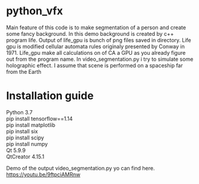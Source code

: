 # python_vfx
Main feature of this code is to make segmentation of a person and create some fancy background.
In this demo background is created by c++ program life.
Output of life_gpu is bunch of png files saved in directory.
Life gpu is modified cellular automata rules originaly presented by Conway in 1971. 
Life_gpu make all calculations on of CA a GPU as you already figure out from the program name.
In video_segmentation.py i try to simulate some holographic effect.
I assume that scene is performed on a spaceship far from the Earth

# Installation guide
Python 3.7 <br/>
pip install tensorflow==1.14 <br/>
pip install matplotlib <br/>
pip install six <br/>
pip install scipy <br/>
pip install numpy <br/>
Qt 5.9.9  <br/>
QtCreator 4.15.1 <br/>

Demo of the output video_segmentation.py yo can find here.
https://youtu.be/9ftpciAMRnw

